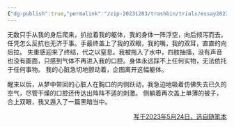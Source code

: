 ```yaml
---
{"dg-publish":true,"permalink":"/zip-20231203/trashbin/trials/essay20230917/","title":"230917"}
---
```



无数只手从我的身后爬来，扒拉着我的躯体，我的身体一阵浮空，向后倾泻而去。任凭怎么反抗也无济于事。手最终盖上了我的双眼，我的嘴，我的双耳，直直的向后拉。
失重感迎来了终结，代之以窒息。我被拖入了水中，四肢抽搐，没有声音也没有画面，只感到气体不再进入我的口腔。身体永远踩不上任何实物，无法依托于任何事物。
我的心脏急切地颤动着，企图离开这幅躯体。

醒来以后，从梦中带回的心脏人在胸口的内侧跃动，我急迫地吸着仿佛失去已久的空气，尽管干燥的口腔还传达出阵阵不适的刺激。
侧躺着再次盖上单薄的被子，合上双眼，我又遁入了一篇黑暗当中。

<p align="right"><u>写于2023年5月24日，选自随笔本</u></p>